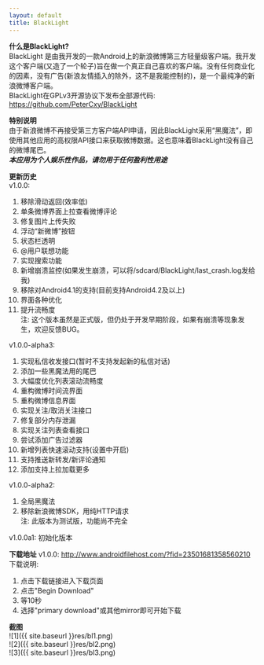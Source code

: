 ```yaml
---
layout: default
title: BlackLight
---
```


__什么是BlackLight?__  
BlackLight 是由我开发的一款Android上的新浪微博第三方轻量级客户端。我开发这个客户端(又造了一个轮子)旨在做一个真正自己喜欢的客户端。没有任何商业化的因素，没有广告(新浪友情插入的除外，这不是我能控制的)，是一个最纯净的新浪微博客户端。  
BlackLight在GPLv3开源协议下发布全部源代码: <https://github.com/PeterCxy/BlackLight>

__特别说明__  
由于新浪微博不再接受第三方客户端API申请，因此BlackLight采用“黑魔法”，即使用其他应用的高权限API接口来获取微博数据。这也意味着BlackLight没有自己的微博尾巴。  
__*本应用为个人娱乐性作品，请勿用于任何盈利性用途*__

__更新历史__  
v1.0.0:
1. 移除滑动返回(效率低)  
2. 单条微博界面上拉查看微博评论  
3. 修复图片上传失败  
4. 浮动“新微博”按钮  
5. 状态栏透明  
6. @用户联想功能  
7. 实现搜索功能  
8. 新增崩溃监控(如果发生崩溃，可以将/sdcard/BlackLight/last_crash.log发给我)  
9. 移除对Android4.1的支持(目前支持Android4.2及以上)  
10. 界面各种优化  
11. 提升流畅度  
注: 这个版本虽然是正式版，但仍处于开发早期阶段，如果有崩溃等现象发生，欢迎反馈BUG。

v1.0.0-alpha3:  
1. 实现私信收发接口(暂时不支持发起新的私信对话)  
2. 添加一些黑魔法用的尾巴  
3. 大幅度优化列表滚动流畅度  
4. 重构微博时间流界面  
5. 重构微博信息界面  
6. 实现关注/取消关注接口  
7. 修复部分内存泄漏  
8. 实现关注列表查看接口  
9. 尝试添加广告过滤器  
10. 新增列表快速滚动支持(设置中开启)  
11. 支持推送新转发/新评论通知  
12. 添加支持上拉加载更多  

v1.0.0-alpha2:  
1. 全局黑魔法  
2. 移除新浪微博SDK，用纯HTTP请求  
注: 此版本为测试版，功能尚不完全

v1.0.0a1: 初始化版本

__下载地址__
v1.0.0: <http://www.androidfilehost.com/?fid=23501681358560210>  
下载说明:  
1. 点击下载链接进入下载页面  
2. 点击"Begin Download"  
3. 等10秒  
4. 选择"primary download"或其他mirror即可开始下载

__截图__  
![1]({{ site.baseurl }}res/bl1.png)  
![2]({{ site.baseurl }}res/bl2.png)  
![3]({{ site.baseurl }}res/bl3.png)
